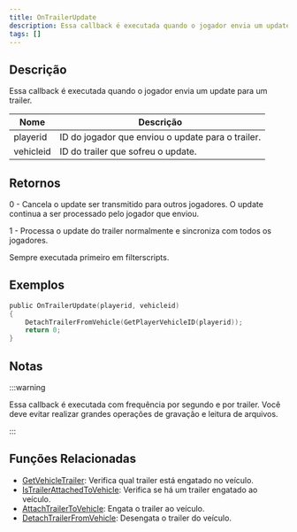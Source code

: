 ```yaml
---
title: OnTrailerUpdate
description: Essa callback é executada quando o jogador envia um update para um trailer.
tags: []
---
```


## Descrição

Essa callback é executada quando o jogador envia um update para um trailer.

| Nome      | Descrição                                         |
| --------- | ------------------------------------------------- |
| playerid  | ID do jogador que enviou o update para o trailer. |
| vehicleid | ID do trailer que sofreu o update.                |

## Retornos

0 - Cancela o update ser transmitido para outros jogadores. O update continua a ser processado pelo jogador que enviou.

1 - Processa o update do trailer normalmente e sincroniza com todos os jogadores.

Sempre executada primeiro em filterscripts.

## Exemplos

```c
public OnTrailerUpdate(playerid, vehicleid)
{
    DetachTrailerFromVehicle(GetPlayerVehicleID(playerid));
    return 0;
}
```

## Notas

:::warning

Essa callback é executada com frequência por segundo e por trailer. Você deve evitar realizar grandes operações de gravação e leitura de arquivos.

:::

## Funções Relacionadas

- [GetVehicleTrailer](../functions/GetVehicleTrailer): Verifica qual trailer está engatado no veículo.
- [IsTrailerAttachedToVehicle](../functions/IsTrailerAttachedToVehicle): Verifica se há um trailer engatado ao veículo.
- [AttachTrailerToVehicle](../functions/AttachTrailerToVehicle): Engata o trailer ao veículo.
- [DetachTrailerFromVehicle](../functions/DetachTrailerFromVehicle): Desengata o trailer do veículo.
